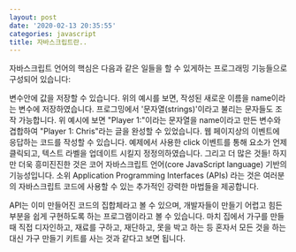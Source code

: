 ```yaml
---
layout: post
date: '2020-02-13 20:35:55'
categories: javascript
title: 자바스크립트란..
---
```


자바스크립트 언어의 핵심은 다음과 같은 일들을 할 수 있게하는 프로그래밍 기능들으로 구성되어 있습니다:

변수안에 값을 저장할 수 있습니다. 위의 예시를 보면, 작성된 새로운 이름을 name이라는 변수에 저장하였습니다.
프로그밍에서 '문자열(strings)'이라고 불리는 문자들도 조작 가능합니다. 위 예시에 보면 "Player 1:"이라는 문자열을 name이라고 만든 변수와 겹합하여 "Player 1: Chris"라는 글을 완성할 수 있었습니다.
웹 페이지상의 이벤트에 응답하는 코드를 작성할 수 있습니다. 예제에서 사용한 click 이벤트를 통해 요소가 언제 클릭되고, 텍스트 라벨을 업데이트 시킬지 정정의하였습니다.
그리고 더 많은 것들!
하지만 더욱 흥미진진한 것은 코어 자바스크립트 언어(core JavaScript language) 기반의 기능성입니다. 소위 Application Programming Interfaces (APIs) 라는 것은 여러분의 자바스크립트 코드에 사용할 수 있는 추가적인 강력한 마법들을 제공합니다. 

API는 이미 만들어진 코드의 집합체라고 볼 수 있으며, 개발자들이 만들기 어렵고 힘든 부분을 쉽게 구현하도록 하는 프로그램이라고 볼 수 있습니다. 마치 집에서 가구를 만들 때 직접 디자인하고, 재료를 구하고, 재단하고, 못을 박고 하는 등 혼자서 모든 것을 하는 대신 가구 만들기 키트를 사는 것과 같다고 보면 됩니다.